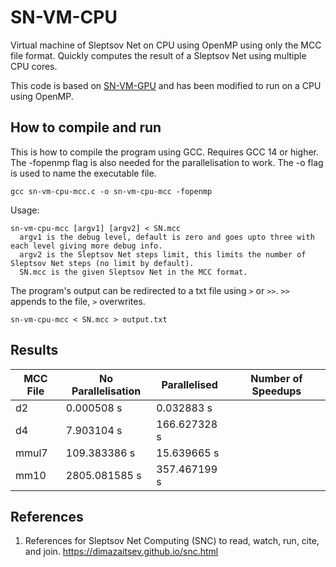 # SN-VM-CPU
Virtual machine of Sleptsov Net on CPU using OpenMP using only the MCC file format. Quickly computes the result of a Sleptsov Net using multiple CPU cores.

This code is based on [SN-VM-GPU](https://github.com/tishtri/SN-VM-GPU) and has been modified to run on a CPU using OpenMP.

## How to compile and run

This is how to compile the program using GCC. Requires GCC 14 or higher. The -fopenmp flag is also needed for the parallelisation to work. The -o flag is used to name the executable file.

```
gcc sn-vm-cpu-mcc.c -o sn-vm-cpu-mcc -fopenmp
```

Usage:
```
sn-vm-cpu-mcc [argv1] [argv2] < SN.mcc
  argv1 is the debug level, default is zero and goes upto three with each level giving more debug info. 
  argv2 is the Sleptsov Net steps limit, this limits the number of Sleptsov Net steps (no limit by default).
  SN.mcc is the given Sleptsov Net in the MCC format.
```

The program's output can be redirected to a txt file using `>` or `>>`. `>>` appends to the file, `>` overwrites.
```
sn-vm-cpu-mcc < SN.mcc > output.txt
```

## Results

|MCC File|No Parallelisation|Parallelised|Number of Speedups|
|--------|------------------|------------|------------------|
|d2      |0.000508 s        |0.032883 s  |
|d4      |7.903104 s        |166.627328 s|
|mmul7   |109.383386 s      |15.639665 s |
|mm10    |2805.081585 s     |357.467199 s|


## References

1. References for Sleptsov Net Computing (SNC) to read, watch, run, cite, and join. https://dimazaitsev.github.io/snc.html
